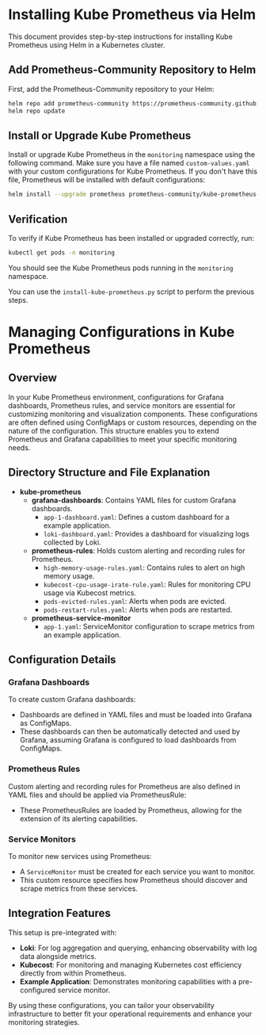 # Installing Kube Prometheus via Helm

This document provides step-by-step instructions for installing Kube Prometheus using Helm in a Kubernetes cluster.

## Add Prometheus-Community Repository to Helm

First, add the Prometheus-Community repository to your Helm:

```bash
helm repo add prometheus-community https://prometheus-community.github.io/helm-charts
helm repo update
```

## Install or Upgrade Kube Prometheus

Install or upgrade Kube Prometheus in the `monitoring` namespace using the following command. Make sure you have a file named `custom-values.yaml` with your custom configurations for Kube Prometheus. If you don't have this file, Prometheus will be installed with default configurations:

```bash
helm install --upgrade prometheus prometheus-community/kube-prometheus-stack --create-namespace -n monitoring -f custom-values.yaml
```

## Verification

To verify if Kube Prometheus has been installed or upgraded correctly, run:

```bash
kubectl get pods -n monitoring
```

You should see the Kube Prometheus pods running in the `monitoring` namespace.

You can use the `install-kube-prometheus.py` script to perform the previous steps.

# Managing Configurations in Kube Prometheus

## Overview

In your Kube Prometheus environment, configurations for Grafana dashboards, Prometheus rules, and service monitors are essential for customizing monitoring and visualization components. These configurations are often defined using ConfigMaps or custom resources, depending on the nature of the configuration. This structure enables you to extend Prometheus and Grafana capabilities to meet your specific monitoring needs.

## Directory Structure and File Explanation

- **kube-prometheus**
  - **grafana-dashboards**: Contains YAML files for custom Grafana dashboards.
    - `app-1-dashboard.yaml`: Defines a custom dashboard for a example application.
    - `loki-dashboard.yaml`: Provides a dashboard for visualizing logs collected by Loki.
  - **prometheus-rules**: Holds custom alerting and recording rules for Prometheus.
    - `high-memory-usage-rules.yaml`: Contains rules to alert on high memory usage.
    - `kubecost-cpu-usage-irate-rule.yaml`: Rules for monitoring CPU usage via Kubecost metrics.
    - `pods-evicted-rules.yaml`: Alerts when pods are evicted.
    - `pods-restart-rules.yaml`: Alerts when pods are restarted.
  - **prometheus-service-monitor**
    - `app-1.yaml`: ServiceMonitor configuration to scrape metrics from an example application.

## Configuration Details

### Grafana Dashboards

To create custom Grafana dashboards:
- Dashboards are defined in YAML files and must be loaded into Grafana as ConfigMaps.
- These dashboards can then be automatically detected and used by Grafana, assuming Grafana is configured to load dashboards from ConfigMaps.

### Prometheus Rules

Custom alerting and recording rules for Prometheus are also defined in YAML files and should be applied via PrometheusRule:
- These PrometheusRules are loaded by Prometheus, allowing for the extension of its alerting capabilities.

### Service Monitors

To monitor new services using Prometheus:
- A `ServiceMonitor` must be created for each service you want to monitor.
- This custom resource specifies how Prometheus should discover and scrape metrics from these services.

## Integration Features

This setup is pre-integrated with:
- **Loki**: For log aggregation and querying, enhancing observability with log data alongside metrics.
- **Kubecost**: For monitoring and managing Kubernetes cost efficiency directly from within Prometheus.
- **Example Application**: Demonstrates monitoring capabilities with a pre-configured service monitor.

By using these configurations, you can tailor your observability infrastructure to better fit your operational requirements and enhance your monitoring strategies.
